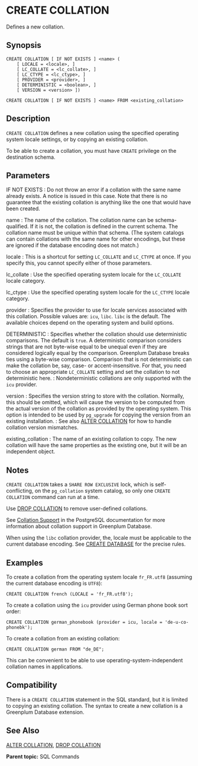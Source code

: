 # CREATE COLLATION

Defines a new collation.

## Synopsis

``` {#sql_command_synopsis}
CREATE COLLATION [ IF NOT EXISTS ] <name> (
    [ LOCALE = <locale>, ]    
    [ LC_COLLATE = <lc_collate>, ]    
    [ LC_CTYPE = <lc_ctype>, ]
    [ PROVIDER = <provider>, ]
    [ DETERMINISTIC = <boolean>, ]
    [ VERSION = <version> ])

CREATE COLLATION [ IF NOT EXISTS ] <name> FROM <existing_collation>
```

## Description

`CREATE COLLATION` defines a new collation using the specified operating system locale settings, or by copying an existing collation.

To be able to create a collation, you must have `CREATE` privilege on the destination schema.

## Parameters

IF NOT EXISTS
:   Do not throw an error if a collation with the same name already exists. A notice is issued in this case. Note that there is no guarantee that the existing collation is anything like the one that would have been created.

name
:   The name of the collation. The collation name can be schema-qualified. If it is not, the collation is defined in the current schema. The collation name must be unique within that schema. (The system catalogs can contain collations with the same name for other encodings, but these are ignored if the database encoding does not match.)

locale
:   This is a shortcut for setting `LC_COLLATE` and `LC_CTYPE` at once. If you specify this, you cannot specify either of those parameters.

lc_collate
:   Use the specified operating system locale for the `LC_COLLATE` locale category.

lc_ctype
:   Use the specified operating system locale for the `LC_CTYPE` locale category.

provider
:   Specifies the provider to use for locale services associated with this collation. Possible values are: `icu`, `libc`. `libc` is the default. The available choices depend on the operating system and build options.

DETERMINISTIC
:   Specifies whether the collation should use deterministic comparisons. The default is `true`. A deterministic comparison considers strings that are not byte-wise equal to be unequal even if they are considered logically equal by the comparison. Greenplum Database breaks ties using a byte-wise comparison. Comparison that is not deterministic can make the collation be, say, case- or accent-insensitive. For that, you need to choose an appropriate `LC_COLLATE` setting and set the collation to not deterministic here.
:   Nondeterministic collations are only supported with the `icu` provider.

version
:   Specifies the version string to store with the collation. Normally, this should be omitted, which will cause the version to be computed from the actual version of the collation as provided by the operating system. This option is intended to be used by `pg_upgrade` for copying the version from an existing installation.
:   See also [ALTER COLLATION](ALTER_COLLATION.html) for how to handle collation version mismatches.

existing_collation
:   The name of an existing collation to copy. The new collation will have the same properties as the existing one, but it will be an independent object.

## Notes

`CREATE COLLATION` takes a `SHARE ROW EXCLUSIVE` lock, which is self-conflicting, on the `pg_collation` system catalog, so only one `CREATE COLLATION` command can run at a time.

Use [DROP COLLATION](DROP_COLLATION.html) to remove user-defined collations.

See [Collation Support](https://www.postgresql.org/docs/12/collation.html) in the PostgreSQL documentation for more information about collation support in Greenplum Database.

When using the `libc` collation provider, the, locale must be applicable to the current database encoding. See [CREATE DATABASE](CREATE_DATABASE.html) for the precise rules.

## Examples

To create a collation from the operating system locale `fr_FR.utf8` (assuming the current database encoding is `UTF8`):

```
CREATE COLLATION french (LOCALE = 'fr_FR.utf8');
```

To create a collation using the `icu` provider using German phone book sort order:

```
CREATE COLLATION german_phonebook (provider = icu, locale = 'de-u-co-phonebk');
```

To create a collation from an existing collation:

```
CREATE COLLATION german FROM "de_DE";
```

This can be convenient to be able to use operating-system-independent collation names in applications.

## Compatibility

There is a `CREATE COLLATION` statement in the SQL standard, but it is limited to copying an existing collation. The syntax to create a new collation is a Greenplum Database extension.

## See Also

[ALTER COLLATION](ALTER_COLLATION.html), [DROP COLLATION](DROP_COLLATION.html)

**Parent topic:** SQL Commands

